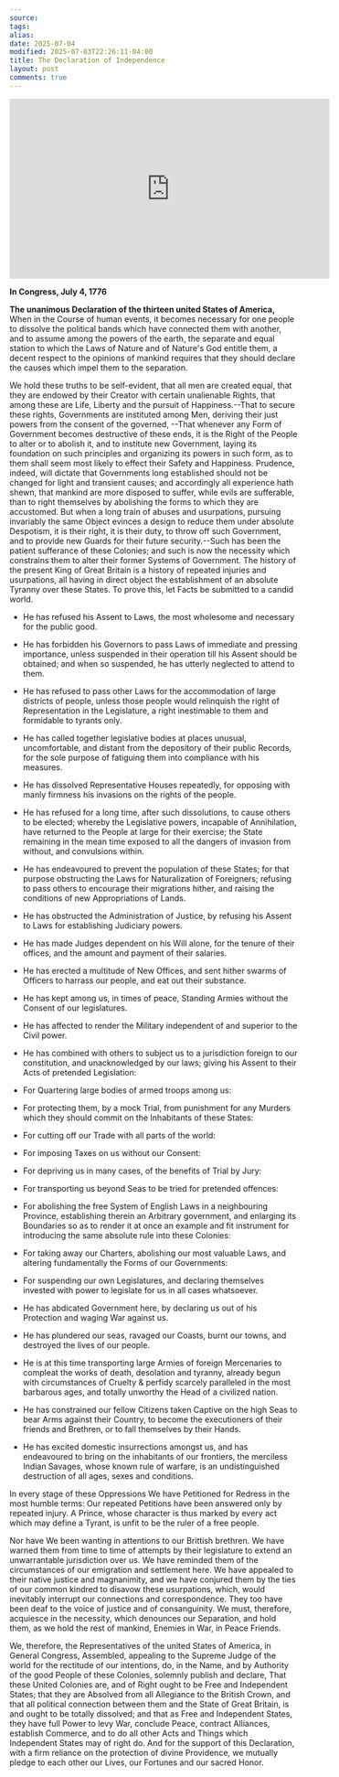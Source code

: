 ```yaml
---
source:
tags:
alias:
date: 2025-07-04
modified: 2025-07-03T22:26:11-04:00
title: The Declaration of Independence
layout: post
comments: true
---
```


  

<iframe width="560" height="315" src="https://www.youtube.com/embed/[replace]" title="YouTube video player" frameborder="0" allow="accelerometer; autoplay; clipboard-write; encrypted-media; gyroscope; picture-in-picture; web-share" allowfullscreen></iframe>


**In Congress, July 4, 1776**

**The unanimous Declaration of the thirteen united States of America,** When in the Course of human events, it becomes necessary for one people to dissolve the political bands which have connected them with another, and to assume among the powers of the earth, the separate and equal station to which the Laws of Nature and of Nature's God entitle them, a decent respect to the opinions of mankind requires that they should declare the causes which impel them to the separation.

We hold these truths to be self-evident, that all men are created equal, that they are endowed by their Creator with certain unalienable Rights, that among these are Life, Liberty and the pursuit of Happiness.--That to secure these rights, Governments are instituted among Men, deriving their just powers from the consent of the governed, --That whenever any Form of Government becomes destructive of these ends, it is the Right of the People to alter or to abolish it, and to institute new Government, laying its foundation on such principles and organizing its powers in such form, as to them shall seem most likely to effect their Safety and Happiness. Prudence, indeed, will dictate that Governments long established should not be changed for light and transient causes; and accordingly all experience hath shewn, that mankind are more disposed to suffer, while evils are sufferable, than to right themselves by abolishing the forms to which they are accustomed. But when a long train of abuses and usurpations, pursuing invariably the same Object evinces a design to reduce them under absolute Despotism, it is their right, it is their duty, to throw off such Government, and to provide new Guards for their future security.--Such has been the patient sufferance of these Colonies; and such is now the necessity which constrains them to alter their former Systems of Government. The history of the present King of Great Britain is a history of repeated injuries and usurpations, all having in direct object the establishment of an absolute Tyranny over these States. To prove this, let Facts be submitted to a candid world.

- He has refused his Assent to Laws, the most wholesome and necessary for the public good.

- He has forbidden his Governors to pass Laws of immediate and pressing importance, unless suspended in their operation till his Assent should be obtained; and when so suspended, he has utterly neglected to attend to them.

- He has refused to pass other Laws for the accommodation of large districts of people, unless those people would relinquish the right of Representation in the Legislature, a right inestimable to them and formidable to tyrants only.

- He has called together legislative bodies at places unusual, uncomfortable, and distant from the depository of their public Records, for the sole purpose of fatiguing them into compliance with his measures.

- He has dissolved Representative Houses repeatedly, for opposing with manly firmness his invasions on the rights of the people.

- He has refused for a long time, after such dissolutions, to cause others to be elected; whereby the Legislative powers, incapable of Annihilation, have returned to the People at large for their exercise; the State remaining in the mean time exposed to all the dangers of invasion from without, and convulsions within.

- He has endeavoured to prevent the population of these States; for that purpose obstructing the Laws for Naturalization of Foreigners; refusing to pass others to encourage their migrations hither, and raising the conditions of new Appropriations of Lands.

- He has obstructed the Administration of Justice, by refusing his Assent to Laws for establishing Judiciary powers.

- He has made Judges dependent on his Will alone, for the tenure of their offices, and the amount and payment of their salaries.

- He has erected a multitude of New Offices, and sent hither swarms of Officers to harrass our people, and eat out their substance.

- He has kept among us, in times of peace, Standing Armies without the Consent of our legislatures.

- He has affected to render the Military independent of and superior to the Civil power.

- He has combined with others to subject us to a jurisdiction foreign to our constitution, and unacknowledged by our laws; giving his Assent to their Acts of pretended Legislation:

- For Quartering large bodies of armed troops among us:

- For protecting them, by a mock Trial, from punishment for any Murders which they should commit on the Inhabitants of these States:

- For cutting off our Trade with all parts of the world:

- For imposing Taxes on us without our Consent:

- For depriving us in many cases, of the benefits of Trial by Jury:

- For transporting us beyond Seas to be tried for pretended offences:

- For abolishing the free System of English Laws in a neighbouring Province, establishing therein an Arbitrary government, and enlarging its Boundaries so as to render it at once an example and fit instrument for introducing the same absolute rule into these Colonies:

- For taking away our Charters, abolishing our most valuable Laws, and altering fundamentally the Forms of our Governments:

- For suspending our own Legislatures, and declaring themselves invested with power to legislate for us in all cases whatsoever.

- He has abdicated Government here, by declaring us out of his Protection and waging War against us.

- He has plundered our seas, ravaged our Coasts, burnt our towns, and destroyed the lives of our people.

- He is at this time transporting large Armies of foreign Mercenaries to compleat the works of death, desolation and tyranny, already begun with circumstances of Cruelty & perfidy scarcely paralleled in the most barbarous ages, and totally unworthy the Head of a civilized nation.

- He has constrained our fellow Citizens taken Captive on the high Seas to bear Arms against their Country, to become the executioners of their friends and Brethren, or to fall themselves by their Hands.

- He has excited domestic insurrections amongst us, and has endeavoured to bring on the inhabitants of our frontiers, the merciless Indian Savages, whose known rule of warfare, is an undistinguished destruction of all ages, sexes and conditions.

In every stage of these Oppressions We have Petitioned for Redress in the most humble terms: Our repeated Petitions have been answered only by repeated injury. A Prince, whose character is thus marked by every act which may define a Tyrant, is unfit to be the ruler of a free people.

Nor have We been wanting in attentions to our Brittish brethren. We have warned them from time to time of attempts by their legislature to extend an unwarrantable jurisdiction over us. We have reminded them of the circumstances of our emigration and settlement here. We have appealed to their native justice and magnanimity, and we have conjured them by the ties of our common kindred to disavow these usurpations, which, would inevitably interrupt our connections and correspondence. They too have been deaf to the voice of justice and of consanguinity. We must, therefore, acquiesce in the necessity, which denounces our Separation, and hold them, as we hold the rest of mankind, Enemies in War, in Peace Friends.

We, therefore, the Representatives of the united States of America, in General Congress, Assembled, appealing to the Supreme Judge of the world for the rectitude of our intentions, do, in the Name, and by Authority of the good People of these Colonies, solemnly publish and declare, That these United Colonies are, and of Right ought to be Free and Independent States; that they are Absolved from all Allegiance to the British Crown, and that all political connection between them and the State of Great Britain, is and ought to be totally dissolved; and that as Free and Independent States, they have full Power to levy War, conclude Peace, contract Alliances, establish Commerce, and to do all other Acts and Things which Independent States may of right do. And for the support of this Declaration, with a firm reliance on the protection of divine Providence, we mutually pledge to each other our Lives, our Fortunes and our sacred Honor.